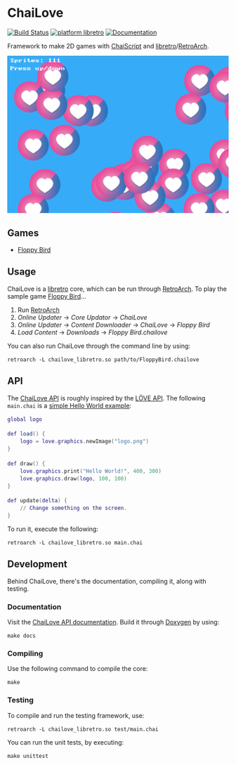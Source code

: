 # ChaiLove
[![Build Status](https://travis-ci.org/RobLoach/ChaiLove.svg?branch=master)](https://travis-ci.org/RobLoach/ChaiLove) [![platform libretro](https://img.shields.io/badge/platform-libretro-brightgreen.svg)](http://buildbot.fiveforty.net/admin/buildbot/build/?name=chailove) [![Documentation](https://img.shields.io/badge/docs-doxygen-blue.svg)](https://robloach.github.io/ChaiLove)

Framework to make 2D games with [ChaiScript](http://chaiscript.com/) and [libretro](https://www.libretro.com)/[RetroArch](http://retroarch.com).

![ChaiLove Benchmark Screenshot](examples/benchmark/screenshot.png)

## Games

- [Floppy Bird](https://github.com/RobLoach/ChaiLove-FloppyBird)

## Usage

ChaiLove is a [libretro](https://www.libretro.com/) core, which can be run through [RetroArch](http://retroarch.com/). To play the sample game [Floppy Bird](https://github.com/RobLoach/ChaiLove-FloppyBird)...

1. Run [RetroArch](http://retroarch.com/)
2. *Online Updater* → *Core Updator* → *ChaiLove*
3. *Online Updater* → *Content Downloader* → *ChaiLove* → *Floppy Bird*
4. *Load Content* → *Downloads* → *Floppy Bird.chailove*

You can also run ChaiLove through the command line by using:

```
retroarch -L chailove_libretro.so path/to/FloppyBird.chailove
```

## API

The [ChaiLove API](https://robloach.github.io/ChaiLove/) is roughly inspired by the [LÖVE API](https://love2d.org/wiki/Main_Page). The following `main.chai` is a [simple Hello World example](examples/simple/main.chai):

``` lua
global logo

def load() {
	logo = love.graphics.newImage("logo.png")
}

def draw() {
	love.graphics.print("Hello World!", 400, 300)
	love.graphics.draw(logo, 100, 100)
}

def update(delta) {
	// Change something on the screen.
}
```

To run it, execute the following:

```
retroarch -L chailove_libretro.so main.chai
```

## Development

Behind ChaiLove, there's the documentation, compiling it, along with testing.

### Documentation

Visit the [ChaiLove API documentation](https://robloach.github.io/ChaiLove/). Build it through [Doxygen](http://www.stack.nl/~dimitri/doxygen/) by using:

```
make docs
```

### Compiling

Use the following command to compile the core:

```
make
```

### Testing

To compile and run the testing framework, use:

```
retroarch -L chailove_libretro.so test/main.chai
```

You can run the unit tests, by executing:

```
make unittest
```
